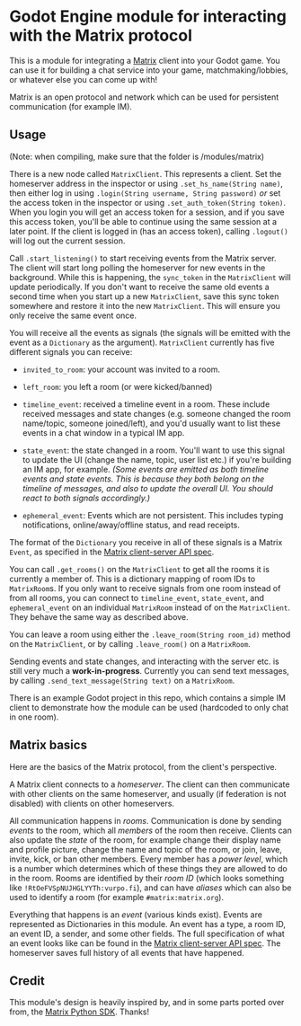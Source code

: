 # Godot Engine module for interacting with the Matrix protocol

This is a module for integrating a [Matrix](https://matrix.org) client into your Godot game. You can use it for building a chat service into your game, matchmaking/lobbies, or whatever else you can come up with!

Matrix is an open protocol and network which can be used for persistent communication (for example IM).

## Usage

(Note: when compiling, make sure that the folder is <godot source dir>/modules/matrix)

There is a new node called `MatrixClient`. This represents a client. Set the homeserver address in the inspector or using `.set_hs_name(String name)`, then either log in using `.login(String username, String password)` _or_ set the access token in the inspector or using `.set_auth_token(String token)`. When you login you will get an access token for a session, and if you save this access token, you'll be able to continue using the same session at a later point. If the client is logged in (has an access token), calling `.logout()` will log out the current session.

Call `.start_listening()` to start receiving events from the Matrix server. The client will start long polling the homeserver for new events in the background. While this is happening, the `sync_token` in the `MatrixClient` will update periodically. If you don't want to receive the same old events a second time when you start up a new `MatrixClient`, save this sync token somewhere and restore it into the new `MatrixClient`. This will ensure you only receive the same event once.

You will receive all the events as signals (the signals will be emitted with the event as a `Dictionary` as the argument). `MatrixClient` currently has five different signals you can receive:

* `invited_to_room`: your account was invited to a room.

* `left_room`: you left a room (or were kicked/banned)

* `timeline_event`: received a timeline event in a room. These include received messages and state changes (e.g. someone changed the room name/topic, someone joined/left), and you'd usually want to list these events in a chat window in a typical IM app.

* `state_event`: the state changed in a room. You'll want to use this signal to update the UI (change the name, topic, user list etc.) if you're building an IM app, for example. _(Some events are emitted as both timeline events and state events. This is because they both belong on the timeline of messages, and also to update the overall UI. You should react to both signals accordingly.)_

* `ephemeral_event`: Events which are not persistent. This includes typing notifications, online/away/offline status, and read receipts.

The format of the `Dictionary` you receive in all of these signals is a Matrix `Event`, as specified in the [Matrix client-server API spec](https://matrix.org/docs/spec/client_server/r0.2.0.html).

You can call `.get_rooms()` on the `MatrixClient` to get all the rooms it is currently a member of. This is a dictionary mapping of room IDs to `MatrixRoom`s. If you only want to receive signals from one room instead of from all rooms, you can connect to `timeline_event`, `state_event`, and `ephemeral_event` on an individual `MatrixRoom` instead of on the `MatrixClient`. They behave the same way as described above.

You can leave a room using either the `.leave_room(String room_id)` method on the `MatrixClient`, or by calling `.leave_room()` on a `MatrixRoom`.

Sending events and state changes, and interacting with the server etc. is still very much a **work-in-progress**. Currently you can send text messages, by calling `.send_text_message(String text)` on a `MatrixRoom`.

There is an example Godot project in this repo, which contains a simple IM client to demonstrate how the module can be used (hardcoded to only chat in one room).

## Matrix basics

Here are the basics of the Matrix protocol, from the client's perspective.

A Matrix client connects to a _homeserver_. The client can then communicate with other clients on the same homeserver, and usually (if federation is not disabled) with clients on other homeservers.

All communication happens in _rooms_. Communication is done by sending _events_ to the room, which all _members_ of the room then receive. Clients can also update the _state_ of the room, for example change their display name and profile picture, change the name and topic of the room, or join, leave, invite, kick, or ban other members. Every member has a _power level_, which is a number which determines which of these things they are allowed to do in the room. Rooms are identified by their _room ID_ (which looks something like `!RtOeFVSpNUJHGLYYTh:vurpo.fi`), and can have _aliases_ which can also be used to identify a room (for example `#matrix:matrix.org`).

Everything that happens is an _event_ (various kinds exist). Events are represented as Dictionaries in this module. An event has a type, a room ID, an event ID, a sender, and some other fields. The full specification of what an event looks like can be found in the [Matrix client-server API spec](https://matrix.org/docs/spec/client_server/r0.2.0.html). The homeserver saves full history of all events that have happened.

## Credit

This module's design is heavily inspired by, and in some parts ported over from, the [Matrix Python SDK](https://github.com/matrix-org/matrix-python-sdk/). Thanks!
